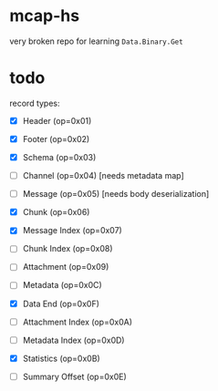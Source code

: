 # mcap-hs

very broken repo for learning `Data.Binary.Get`

# todo
record types:

 - [x]    Header (op=0x01)
 - [x]    Footer (op=0x02)
 - [x]    Schema (op=0x03)
 - [ ]    Channel (op=0x04) [needs metadata map]
 - [ ]    Message (op=0x05) [needs body deserialization]
 - [x]    Chunk (op=0x06)
 - [x]    Message Index (op=0x07)
 - [ ]    Chunk Index (op=0x08)
 - [ ]    Attachment (op=0x09)
 - [ ]    Metadata (op=0x0C)
 - [x]    Data End (op=0x0F)
 - [ ]    Attachment Index (op=0x0A)
 - [ ]    Metadata Index (op=0x0D)
 - [x]    Statistics (op=0x0B)
 - [ ]    Summary Offset (op=0x0E)

